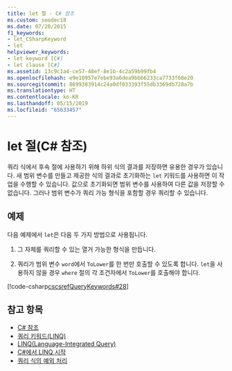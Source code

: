 ```yaml
---
title: let 절 - C# 참조
ms.custom: seodec18
ms.date: 07/20/2015
f1_keywords:
- let_CSharpKeyword
- let
helpviewer_keywords:
- let keyword [C#]
- let clause [C#]
ms.assetid: 13c9c1a4-ce57-48ef-8e1b-4c2a59b99fb4
ms.openlocfilehash: e9e10957e7ebe93a6dea9bbb6233ca7733f68e20
ms.sourcegitcommit: 8699383914c24a0df033393f55db3369db728a7b
ms.translationtype: HT
ms.contentlocale: ko-KR
ms.lasthandoff: 05/15/2019
ms.locfileid: "65633457"
---
```

# <a name="let-clause-c-reference"></a>let 절(C# 참조)

쿼리 식에서 후속 절에 사용하기 위해 하위 식의 결과를 저장하면 유용한 경우가 있습니다. 새 범위 변수를 만들고 제공한 식의 결과로 초기화하는 `let` 키워드를 사용하면 이 작업을 수행할 수 있습니다. 값으로 초기화되면 범위 변수를 사용하여 다른 값을 저장할 수 없습니다. 그러나 범위 변수가 쿼리 가능 형식을 포함할 경우 쿼리할 수 있습니다.

## <a name="example"></a>예제

다음 예제에서 `let`은 다음 두 가지 방법으로 사용됩니다.

1. 그 자체를 쿼리할 수 있는 열거 가능한 형식을 만듭니다.

2. 쿼리가 범위 변수 `word`에서 `ToLower`를 한 번만 호출할 수 있도록 합니다. `let`을 사용하지 않을 경우 `where` 절의 각 조건자에서 `ToLower`를 호출해야 합니다.

[!code-csharp[cscsrefQueryKeywords#28](~/samples/snippets/csharp/VS_Snippets_VBCSharp/CsCsrefQueryKeywords/CS/Let.cs#28)]

## <a name="see-also"></a>참고 항목

- [C# 참조](../../language-reference/index.md)
- [쿼리 키워드(LINQ)](query-keywords.md)
- [LINQ(Language-Integrated Query)](../../linq/index.md)
- [C#에서 LINQ 시작](../../programming-guide/concepts/linq/getting-started-with-linq.md)
- [쿼리 식의 예외 처리](../../linq/handle-exceptions-in-query-expressions.md)
